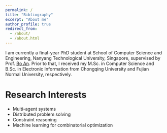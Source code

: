 ```yaml
---
permalink: /
title: "Bibliography"
excerpt: "About me"
author_profile: true
redirect_from: 
  - /about/
  - /about.html
---
```


I am currently a final-year PhD student at School of Computer Science and Engineering, Nanyang Technological University, Singapore, supervised by Prof. [Bo An](https://personal.ntu.edu.sg/boan/). Prior to that, I received my M.Sc. in Computer Science and B.Sc. in Electronic Information from Chongqing University and Fujian Normal University, respectively.

# Research Interests

- Multi-agent systems
- Distributed problem solving
- Constraint reasoning
- Machine learning for combinatorial optimization

